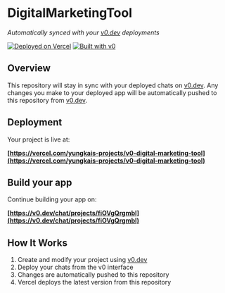 # DigitalMarketingTool

*Automatically synced with your [v0.dev](https://v0.dev) deployments*

[![Deployed on Vercel](https://img.shields.io/badge/Deployed%20on-Vercel-black?style=for-the-badge&logo=vercel)](https://vercel.com/yungkais-projects/v0-digital-marketing-tool)
[![Built with v0](https://img.shields.io/badge/Built%20with-v0.dev-black?style=for-the-badge)](https://v0.dev/chat/projects/fiOVgQrgmbl)

## Overview

This repository will stay in sync with your deployed chats on [v0.dev](https://v0.dev).
Any changes you make to your deployed app will be automatically pushed to this repository from [v0.dev](https://v0.dev).

## Deployment

Your project is live at:

**[https://vercel.com/yungkais-projects/v0-digital-marketing-tool](https://vercel.com/yungkais-projects/v0-digital-marketing-tool)**

## Build your app

Continue building your app on:

**[https://v0.dev/chat/projects/fiOVgQrgmbl](https://v0.dev/chat/projects/fiOVgQrgmbl)**

## How It Works

1. Create and modify your project using [v0.dev](https://v0.dev)
2. Deploy your chats from the v0 interface
3. Changes are automatically pushed to this repository
4. Vercel deploys the latest version from this repository

